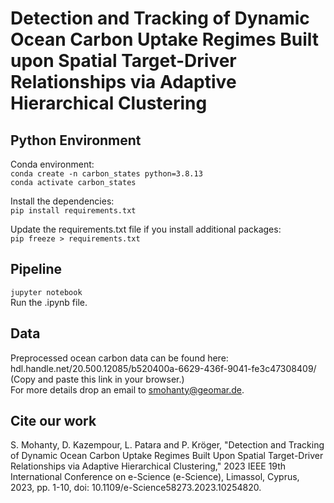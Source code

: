 # Detection and Tracking of Dynamic Ocean Carbon Uptake Regimes Built upon Spatial Target-Driver Relationships via Adaptive Hierarchical Clustering 
## Python Environment
Conda environment: \
`conda create -n carbon_states python=3.8.13` \
`conda activate carbon_states`

Install the dependencies: \
`pip install requirements.txt`

Update the requirements.txt file if you install additional packages: \
`pip freeze > requirements.txt`

## Pipeline
`jupyter notebook` \
Run the .ipynb file.

## Data
Preprocessed ocean carbon data can be found here: hdl.handle.net/20.500.12085/b520400a-6629-436f-9041-fe3c47308409/ (Copy and paste this link in your browser.)  
For more details drop an email to smohanty@geomar.de. 

## Cite our work
S. Mohanty, D. Kazempour, L. Patara and P. Kröger, "Detection and Tracking of Dynamic Ocean Carbon Uptake Regimes Built Upon Spatial Target-Driver Relationships via Adaptive Hierarchical Clustering," 2023 IEEE 19th International Conference on e-Science (e-Science), Limassol, Cyprus, 2023, pp. 1-10, doi: 10.1109/e-Science58273.2023.10254820.
